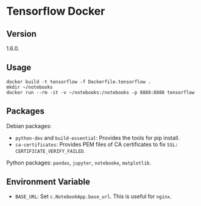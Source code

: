 # Tensorflow Docker

## Version

1.6.0.

## Usage

    docker build -t tensorflow -f Dockerfile.tensorflow .
    mkdir ~/notebooks
    docker run --rm -it -v ~/notebooks:/notebooks -p 8888:8888 tensorflow

## Packages

Debian packages:

- `python-dev` and `build-essential`: Provides the tools for pip install.
- `ca-certificates`: Provides PEM files of CA certificates to fix
  `SSL: CERTIFICATE_VERIFY_FAILED`.

Python packages: `pandas`, `jupyter`, `notebooke`, `matplotlib`.

## Environment Variable

- `BASE_URL`: Set `c.NotebookApp.base_url`. This is useful for `nginx`.
